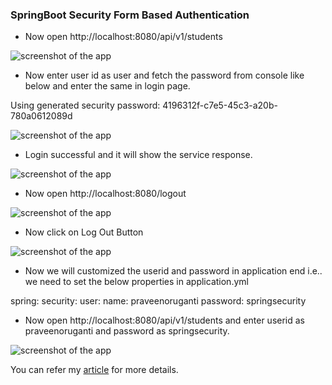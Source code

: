### SpringBoot Security Form Based Authentication

- Now open http://localhost:8080/api/v1/students

![screenshot of the app](https://raw.githubusercontent.com/praveenorugantitech/praveenorugantitech-springboot/master/0_Projects/praveenoruganti-springboot-security/1_Form_Based_Authentication/src/main/resources/images/login.PNG "Login")

- Now enter user id as user and fetch the password from console like below and enter the same in login page.

Using generated security password: 4196312f-c7e5-45c3-a20b-780a0612089d


![screenshot of the app](https://raw.githubusercontent.com/praveenorugantitech/praveenorugantitech-springboot/master/0_Projects/praveenoruganti-springboot-security/1_Form_Based_Authentication/src/main/resources/images/login1.PNG "Login1")

- Login successful and it will show the service response.


![screenshot of the app](https://raw.githubusercontent.com/praveenorugantitech/praveenorugantitech-springboot/master/0_Projects/praveenoruganti-springboot-security/1_Form_Based_Authentication/src/main/resources/images/response1.PNG "Response1")


- Now open http://localhost:8080/logout

![screenshot of the app](https://raw.githubusercontent.com/praveenorugantitech/praveenorugantitech-springboot/master/0_Projects/praveenoruganti-springboot-security/1_Form_Based_Authentication/src/main/resources/images/logout.PNG "Logout")

- Now click on Log Out Button

![screenshot of the app](https://raw.githubusercontent.com/praveenorugantitech/praveenorugantitech-springboot/master/0_Projects/praveenoruganti-springboot-security/1_Form_Based_Authentication/src/main/resources/images/logout1.PNG "Logout1")

- Now we will customized the userid and password in application end i.e.. we need to set the below properties in application.yml

spring:
  security:
    user:
      name: praveenoruganti
      password: springsecurity
      
- Now open http://localhost:8080/api/v1/students and enter userid as praveenoruganti and password as springsecurity.


![screenshot of the app](https://raw.githubusercontent.com/praveenorugantitech/praveenorugantitech-springboot/master/0_Projects/praveenoruganti-springboot-security/1_Form_Based_Authentication/src/main/resources/images/customizedlogin.PNG "Logout1")


You can refer my [article](https://praveenorugantitech.blogspot.com/2019/05/spring-security-form-based.html) for more details. 









